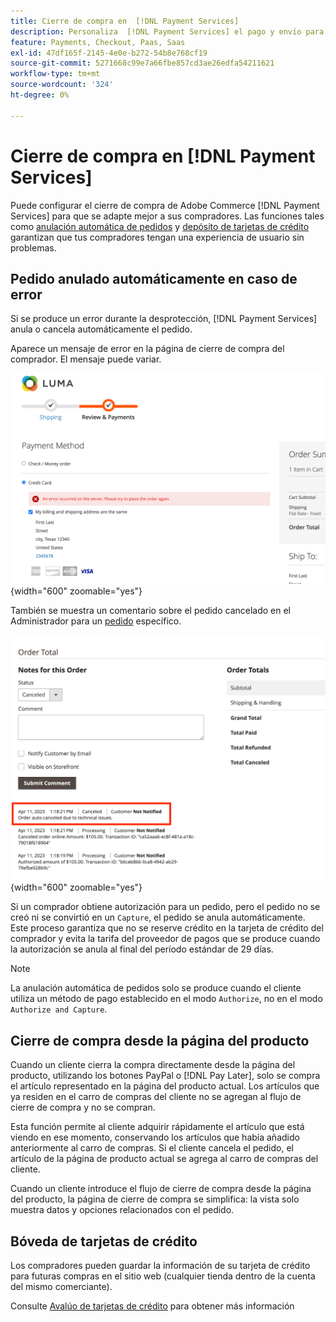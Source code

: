 ```yaml
---
title: Cierre de compra en  [!DNL Payment Services]
description: Personaliza  [!DNL Payment Services] el pago y envío para adaptarlo a las necesidades de tus clientes.
feature: Payments, Checkout, Paas, Saas
exl-id: 47df165f-2145-4e0e-b272-54b8e768cf19
source-git-commit: 5271668c99e7a66fbe857cd3ae26edfa54211621
workflow-type: tm+mt
source-wordcount: '324'
ht-degree: 0%

---
```



# Cierre de compra en [!DNL Payment Services]

Puede configurar el cierre de compra de Adobe Commerce [!DNL Payment Services] para que se adapte mejor a sus compradores. Las funciones tales como [anulación automática de pedidos](#order-auto-voided-if-error) y [depósito de tarjetas de crédito](#credit-card-vaulting) garantizan que tus compradores tengan una experiencia de usuario sin problemas.

## Pedido anulado automáticamente en caso de error

Si se produce un error durante la desprotección, [!DNL Payment Services] anula o cancela automáticamente el pedido.

Aparece un mensaje de error en la página de cierre de compra del comprador. El mensaje puede variar.

![Error al comprobar](assets/user-checkout-error.png "Error al desproteger"){width="600" zoomable="yes"}

También se muestra un comentario sobre el pedido cancelado en el Administrador para un [pedido](https://experienceleague.adobe.com/docs/commerce-admin/stores-sales/order-management/orders/orders.html?lang=es) específico.

![Comentario de pedido cancelado en el administrador del pedido](assets/admin-checkout-error.png "Comentario de pedido cancelado en el administrador del pedido"){width="600" zoomable="yes"}

Si un comprador obtiene autorización para un pedido, pero el pedido no se creó ni se convirtió en un `Capture`, el pedido se anula automáticamente. Este proceso garantiza que no se reserve crédito en la tarjeta de crédito del comprador y evita la tarifa del proveedor de pagos que se produce cuando la autorización se anula al final del período estándar de 29 días.

>[!NOTE]
>
>La anulación automática de pedidos solo se produce cuando el cliente utiliza un método de pago establecido en el modo `Authorize`, no en el modo `Authorize and Capture`.

## Cierre de compra desde la página del producto

Cuando un cliente cierra la compra directamente desde la página del producto, utilizando los botones PayPal o [!DNL Pay Later], solo se compra el artículo representado en la página del producto actual. Los artículos que ya residen en el carro de compras del cliente no se agregan al flujo de cierre de compra y no se compran.

Esta función permite al cliente adquirir rápidamente el artículo que está viendo en ese momento, conservando los artículos que había añadido anteriormente al carro de compras.
Si el cliente cancela el pedido, el artículo de la página de producto actual se agrega al carro de compras del cliente.

Cuando un cliente introduce el flujo de cierre de compra desde la página del producto, la página de cierre de compra se simplifica: la vista solo muestra datos y opciones relacionados con el pedido.

## Bóveda de tarjetas de crédito

Los compradores pueden guardar la información de su tarjeta de crédito para futuras compras en el sitio web (cualquier tienda dentro de la cuenta del mismo comerciante).

Consulte [Avalúo de tarjetas de crédito](vaulting.md) para obtener más información
